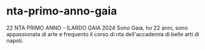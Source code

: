 # nta-primo-anno-gaia
22 NTA PRIMO ANNO - ILARDO GAIA 2024 
Sono Gaia, ho 22 anni, sono appassionata di arte e frequento il corso di nta dell'accademia di belle arti di napoli. 
